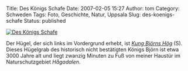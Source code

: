 Title: Des Königs Schafe
Date: 2007-02-05 15:27
Author: tom
Category: Schweden
Tags: Foto, Geschichte, Natur, Uppsala
Slug: des-koenigs-schafe
Status: published

[![Des Königs
Schafe](http://www.fiket.de/pic/bluesheep_s.jpg "Des Königs Schafe")](http://www.fiket.de/pic/bluesheep_l.jpg)

Der Hügel, der sich links im Vordergrund erhebt, ist [*Kung Björns
Hög*](http://sv.wikipedia.org/wiki/Bj%C3%B6rns_h%C3%B6g) (S). Dieses
Hügelgrab des historisch nicht bestätigten Königs Björn ist etwa 3000
Jahre alt und liegt zwanzig Minuten zu Fuß von meiner Haustür im
Naturschutzgebiet *Hågadalen*.

